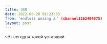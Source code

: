 ```yaml
---
title: 388
date: 2022-06-28 01:23:33
from: 'endless шизing ⍼' (channel1162404975)
layout: post
---
```


чёт сегодня такой уставший
